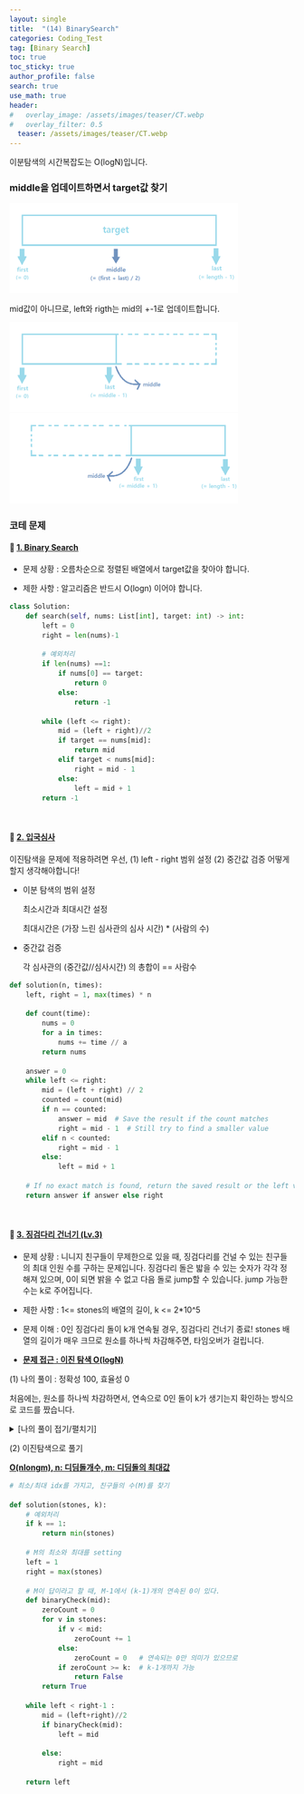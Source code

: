 ```yaml
---
layout: single  
title:  "(14) BinarySearch"
categories: Coding_Test
tag: [Binary Search]
toc: true
toc_sticky: true
author_profile: false
search: true
use_math: true
header:
#   overlay_image: /assets/images/teaser/CT.webp
#   overlay_filter: 0.5
  teaser: /assets/images/teaser/CT.webp
---
```


이분탐색의 시간복잡도는 O(logN)입니다.   

### middle을 업데이트하면서 target값 찾기

<img src="/assets/images/2023-04-23-BinarySearch/1.png" alt="1" style="zoom:50%;" />

mid값이 아니므로, left와 rigth는 mid의 +-1로 업데이트합니다. 

<img src="/assets/images/2023-04-23-BinarySearch/2.png" alt="2" style="zoom:50%;" />

<img src="/assets/images/2023-04-23-BinarySearch/3.png" alt="3" style="zoom:50%;" />


### 코테 문제 

#### 🍓 [1. Binary Search](https://leetcode.com/problems/binary-search/)

- 문제 상황 : 오름차순으로 정렬된 배열에서 target값을 찾아야 합니다.   

- 제한 사항 : 알고리즘은 반드시 O(logn) 이어야 합니다.  

```python
class Solution:
    def search(self, nums: List[int], target: int) -> int:
        left = 0
        right = len(nums)-1
        
        # 예외처리
        if len(nums) ==1:
            if nums[0] == target:
                return 0
            else:
                return -1        
        
        while (left <= right):
            mid = (left + right)//2
            if target == nums[mid]:
                return mid
            elif target < nums[mid]:
                right = mid - 1
            else:
                left = mid + 1
        return -1
```
<br/>

#### 🍓 [2. 입국심사](https://school.programmers.co.kr/learn/courses/30/lessons/43238)

이진탐색을 문제에 적용하려면 우선, (1) left - right 범위 설정 (2) 중간값 검증 어떻게 할지 생각해야합니다!

- 이분 탐색의 범위 설정

    최소시간과 최대시간 설정 

    최대시간은 (가장 느린 심사관의 심사 시간) * (사람의 수)

- 중간값 검증

    각 심사관의 (중간값//심사시간) 의 총합이 == 사람수

```python
def solution(n, times):
    left, right = 1, max(times) * n

    def count(time):
        nums = 0
        for a in times:
            nums += time // a
        return nums

    answer = 0
    while left <= right:
        mid = (left + right) // 2
        counted = count(mid)
        if n == counted:
            answer = mid  # Save the result if the count matches
            right = mid - 1  # Still try to find a smaller value
        elif n < counted:
            right = mid - 1
        else:
            left = mid + 1

    # If no exact match is found, return the saved result or the left value
    return answer if answer else right

```
<br/>

#### 🍓 [3. 징검다리 건너기 (Lv.3)](https://school.programmers.co.kr/learn/courses/30/lessons/64062)

- 문제 상황 : 니니지 친구들이 무제한으로 있을 때, 징검다리를 건널 수 있는 친구들의 최대 인원 수를 구하는 문제입니다.  징검다리 돌은 밟을 수 있는 숫자가 각각 정해져 있으며, 0이 되면 밝을 수 없고 다음 돌로 jump할 수 있습니다. jump 가능한 수는 k로 주어집니다.  

- 제한 사항 : 1<= stones의 배열의 길이, k <= 2*10^5 

- 문제 이해 : 0인 징검다리 돌이 k개 연속될 경우, 징검다리 건너기 종료! stones 배열의 길이가 매우 크므로 원소를 하나씩 차감해주면, 타임오버가 걸립니다.    

- **<u>문제 접근 : 이진 탐색 O(logN)</u>**

(1) 나의 풀이 : 정확성 100, 효율성 0

처음에는, 원소를 하나씩 차감하면서, 연속으로 0인 돌이 k가 생기는지 확인하는 방식으로 코드를 짰습니다. 

<details>
<summary>[나의 풀이 접기/펼치기]</summary>
<div markdown="1">

```python
def solution(stones, k):
    answer = 0
    cur = 0
    n = len(stones)
    
    while True:
        if cur == n:
            answer += 1
            cur = 0
        
        if stones[cur] != 0:
            stones[cur] -= 1
        
        else:
            nothing = True
            for i in range(1,k):
                if cur + i == n:
                    answer += 1
                    cur = -1
                    nothing = False
                    break

                if stones[cur+i] != 0:
                    cur += i
                    stones[cur] -= 1
                    nothing = False
                    break
            if nothing:
                break
        
        cur += 1
          
    return answer
```
</div>
</details>

(2) 이진탐색으로 풀기 

**<u>O(nlongm), n: 디딤돌개수, m: 디딤돌의 최대값</u>**

```python
# 최소/최대 idx를 가지고, 친구들의 수(M)를 찾기

def solution(stones, k):
    # 예외처리
    if k == 1:
        return min(stones)
    
    # M의 최소와 최대를 setting
    left = 1
    right = max(stones)
        
    # M이 답이라고 할 때, M-1에서 (k-1)개의 연속된 0이 있다. 
    def binaryCheck(mid):
        zeroCount = 0
        for v in stones:
            if v < mid:
                zeroCount += 1
            else:
                zeroCount = 0   # 연속되는 0만 의미가 있으므로
            if zeroCount >= k:  # k-1개까지 가능
                return False
        return True 
    
    while left < right-1 :
        mid = (left+right)//2
        if binaryCheck(mid):
            left = mid
        
        else:
            right = mid
            
    return left
```
<br/>